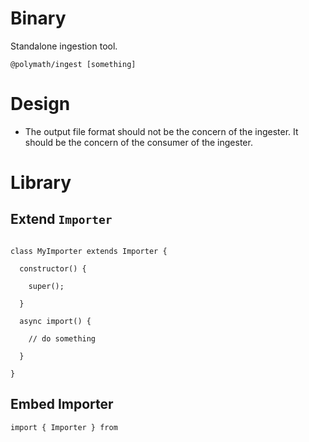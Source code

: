 Binary
======

Standalone ingestion tool.

`@polymath/ingest [something]`


Design
======

* The output file format should not be the concern of the ingester. It should be the concern of the consumer of the ingester.


Library
=======

Extend `Importer`
-----------------
```

class MyImporter extends Importer {

  constructor() {

    super();

  }

  async import() {

    // do something

  }

}
```

Embed Importer 
--------------

```
import { Importer } from

```